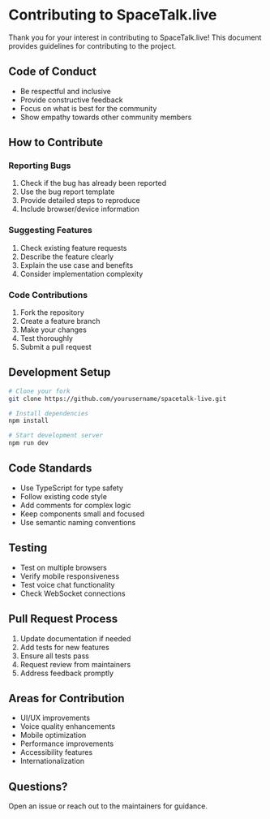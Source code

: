 # Contributing to SpaceTalk.live

Thank you for your interest in contributing to SpaceTalk.live! This document provides guidelines for contributing to the project.

## Code of Conduct

- Be respectful and inclusive
- Provide constructive feedback
- Focus on what is best for the community
- Show empathy towards other community members

## How to Contribute

### Reporting Bugs

1. Check if the bug has already been reported
2. Use the bug report template
3. Provide detailed steps to reproduce
4. Include browser/device information

### Suggesting Features

1. Check existing feature requests
2. Describe the feature clearly
3. Explain the use case and benefits
4. Consider implementation complexity

### Code Contributions

1. Fork the repository
2. Create a feature branch
3. Make your changes
4. Test thoroughly
5. Submit a pull request

## Development Setup

```bash
# Clone your fork
git clone https://github.com/yourusername/spacetalk-live.git

# Install dependencies
npm install

# Start development server
npm run dev
```

## Code Standards

- Use TypeScript for type safety
- Follow existing code style
- Add comments for complex logic
- Keep components small and focused
- Use semantic naming conventions

## Testing

- Test on multiple browsers
- Verify mobile responsiveness
- Test voice chat functionality
- Check WebSocket connections

## Pull Request Process

1. Update documentation if needed
2. Add tests for new features
3. Ensure all tests pass
4. Request review from maintainers
5. Address feedback promptly

## Areas for Contribution

- UI/UX improvements
- Voice quality enhancements
- Mobile optimization
- Performance improvements
- Accessibility features
- Internationalization

## Questions?

Open an issue or reach out to the maintainers for guidance.